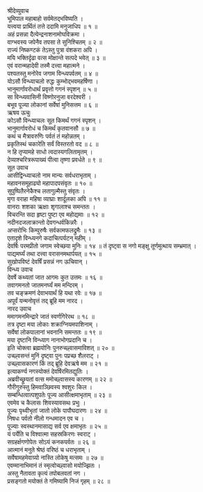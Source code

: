 श्रीदेव्युवाच  
भूमिपाल महाबाहो सर्वमेतद्भविष्यति ।  
यत्त्वया प्रार्थितं तत्ते ददामि मनुजाधिप ॥ १ ॥  
अहं प्रसन्ना दैत्येन्द्रनाशनामोघविक्रमा ।  
वाग्भवस्य जपेनैव तपसा ते सुनिश्चितम् ॥ २ ॥  
राज्यं निष्कण्टकं तेऽस्तु पुत्रा वंशकरा अपि ।  
मयि भक्तिर्दृढा वत्स मोक्षान्ते सत्पदे भवेत् ॥ ३ ॥  
एवं वरान्महादेवी तस्मै दत्त्वा महात्मने ।  
पश्यतस्तु मनोरेव जगाम विन्ध्यपर्वतम् ॥ ४ ॥  
योऽसौ विन्ध्याचलो रुद्धः कुम्भोद्भवमहर्षिणा ।  
भानुमार्गावरोधार्थं प्रवृत्तो गगनं स्पृशन् ॥ ५ ॥  
सा विन्ध्यवासिनी विष्णोरनुजा वरदेश्वरी ।  
बभूव पूज्या लोकानां सर्वेषां मुनिसत्तम ॥ ६ ॥  
ऋषय ऊचुः  
कोऽसौ विन्ध्याचलः सूत किमर्थं गगनं स्पृशन् ।  
भानुमार्गावरोधं च किमर्थं कृतवानसौ ॥ ७ ॥  
कथं च मैत्रावरुणिः पर्वतं तं महोन्नतम् ।  
प्रकृतिस्थं चकारेति सर्वं विस्तरतो वद ॥ ८ ॥  
न हि तृप्यामहे साधो त्वदास्यगलितामृतम् ।  
देव्याश्चरित्ररूपाख्यं पीत्वा तृष्णा प्रवर्धते ॥ ९ ॥  
सूत उवाच  
आसीद्विन्ध्याचलो नाम मान्यः सर्वधराभृताम् ।  
महावनसमूहाढ्यो महापादपसंवृतः ॥ १० ॥  
सुपुष्पितैरनेकैश्च लतागुल्मैस्तु संवृतः ।  
मृगा वराहा महिषा व्याघ्राः शार्दूलका अपि ॥ ११ ॥  
वानराः शशका ऋक्षाः शृगालाश्च समन्ततः ।  
विचरन्ति सदा हृष्टा पुष्टा एव महोद्यमाः ॥ १२ ॥  
नदीनदजलाक्रान्तो देवगन्धर्वकिन्नरैः ।  
अप्सरोभिः किम्पुरुषैः सर्वकामफलद्रुमैः ॥ १३ ॥  
एतादृशे विन्ध्यनगे कदाचित्पर्यटन् महीम् ।  
देवर्षिः परमप्रीतो जगाम स्वेच्छया मुनिः ॥ १४ ॥
तं दृष्ट्‌वा स नगो मङ्‌क्षु तूर्णमुत्थाय सम्भ्रमात् ।  
पाद्यमर्घ्यं तथा दत्त्वा वरासनमथार्पयत् ॥ १५ ॥  
सुखोपविष्टं देवर्षिं प्रसन्नं नग ऊचिवान् ।  
विन्ध्य उवाच  
देवर्षे कथ्यतां जात आगमः कुत उत्तमः ॥ १६ ॥  
तवागमनतो जातमनर्घ्यं मम मन्दिरम् ।  
तव चङ्‌क्रमणं देवाभयार्थं हि यथा रवेः ॥ १७ ॥  
अपूर्वं यन्मनोवृत्तं तद्‌ ब्रूहि मम नारद ।  
नारद उवाच  
ममागमनमिन्द्रारे जातं स्वर्णगिरेरथ ॥ १८ ॥  
तत्र दृष्टा मया लोकाः शक्राग्नियमपाशिनाम् ।  
सर्वेषां लोकपालानां भवनानि समन्ततः ॥ १९ ॥  
मया दृष्टानि विन्ध्याग नानाभोगप्रदानि च ।  
इति चोक्त्वा ब्रह्मयोनिः पुनरुच्छ्वासमाविशत् ॥ २० ॥  
उच्छ्वसन्तं मुनिं दृष्ट्‌वा पुनः पप्रच्छ शैलराट् ।  
उच्छ्वासकारणं किं तद्‌ ब्रूहि देवऋषे मम ॥ २१ ॥  
इत्याकर्ण्य नगस्योक्तं देवर्षिरमितद्युतिः ।  
अब्रवीच्छ्रूयतां वत्स ममोच्छ्वासस्य कारणम् ॥ २२ ॥  
गौरीगुरुस्तु हिमवाञ्छिवस्य श्वशुरः किल ।  
सम्बन्धित्वात्पशुपतेः पूज्य आसीत्क्षमाभृताम् ॥ २३ ॥  
एवमेव च कैलासः शिवस्यावसथः प्रभुः ।  
पूज्यः पृथ्वीभृतां जातो लोके पापौघदारणः ॥ २४ ॥  
निषधः पर्वतो नीलो गन्धमादन एव च ।  
पूज्याः स्वस्थानमासाद्य सर्व एव क्षमाभृतः ॥ २५ ॥  
यं पर्येति च विश्वात्मा सहस्रकिरणः स्वराट् ।  
सग्रहर्क्षगणोपेतः सोऽयं कनकपर्वतः ॥ २६ ॥  
आत्मानं मनुते श्रेष्ठं वरिष्ठं च धराभृताम् ।  
सर्वेषामहमेवाग्र्यो नास्ति लोकेषु मत्समः ॥ २७ ॥  
एवम्मानाभिमानं तं स्मृत्वोच्छ्वासो मयोज्झितः ।  
अस्तु नैतावता कृत्यं तपोबलवतां नग ।  
प्रसङ्‌गतो मयोक्तं ते गमिष्यामि निजं गृहम् ॥ २८ ॥
